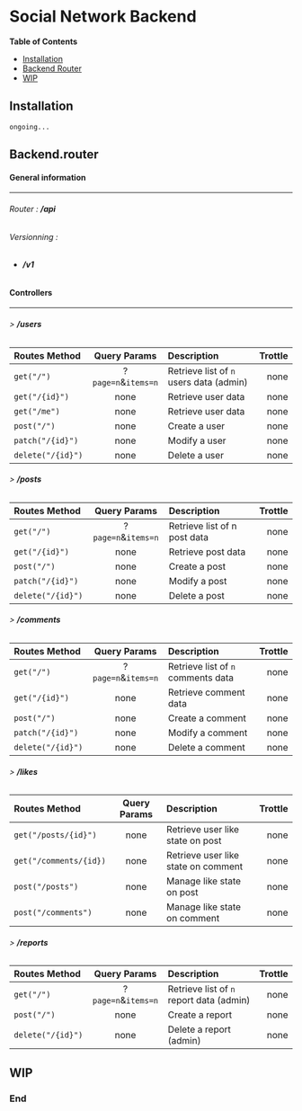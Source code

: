 # Social Network Backend

**Table of Contents**
* [Installation](#installation)
* [Backend Router](#Backend.router)
* [WIP](#WIP)

## Installation

`ongoing...`

## Backend.router

#### General information
---
###### Router : **/api**

###### Versionning :

* ###### **/v1**

#### Controllers
---
###### > **/users**

| Routes Method | Query Params | Description | Trottle |
| :-------------------- | :-------------------: | :--------------- | ---------: |
| `get("/")`            | ?`page=n`&`items=n`   | Retrieve list of `n` users data (admin) | none |
| `get("/{id}")`        | none                  | Retrieve user data | none |
| `get("/me")`          | none                  | Retrieve user data | none |
| `post("/")`           | none                  | Create a user | none |
| `patch("/{id}")`      | none                  | Modify a user | none |
| `delete("/{id}")`     | none                  | Delete a user | none |

###### > **/posts**

| Routes Method | Query Params | Description | Trottle |
| :-------------------- | :-------------------: | :--------------- | ---------: |
| `get("/")`            | ?`page=n`&`items=n`   | Retrieve list of n post data | none |
| `get("/{id}")`        | none                  | Retrieve post data | none |
| `post("/")`           | none                  | Create a post | none |
| `patch("/{id}")`      | none                  | Modify a post | none |
| `delete("/{id}")`     | none                  | Delete a post | none |


###### > **/comments**

| Routes Method | Query Params | Description | Trottle |
| :-------------------- | :-------------------: | :--------------- | ---------: |
| `get("/")`            | ?`page=n`&`items=n`   | Retrieve list of `n` comments data | none |
| `get("/{id}")`        | none                  | Retrieve comment data | none |
| `post("/")`           | none                  | Create a comment | none |
| `patch("/{id}")`      | none                  | Modify a comment | none |
| `delete("/{id}")`     | none                  | Delete a comment | none |

###### > **/likes**

| Routes Method | Query Params | Description | Trottle |
| :-------------------- | :-------------------: | :--------------- | ---------: |
| `get("/posts/{id}")`  | none                  | Retrieve user like state on post | none |
| `get("/comments/{id})`| none                  | Retrieve user like state on comment | none |
| `post("/posts")`      | none                  | Manage like state on post | none |
| `post("/comments")`   | none                  | Manage like state on comment | none |

###### > **/reports**

| Routes Method | Query Params | Description | Trottle |
| :-------------------- | :-------------------: | :--------------- | ---------: |
| `get("/")`            | ?`page=n`&`items=n`   | Retrieve list of `n` report data (admin) | none |
| `post("/")`           | none                  | Create a report | none |
| `delete("/{id}")`     | none                  | Delete a report (admin) | none |

## WIP

### End
